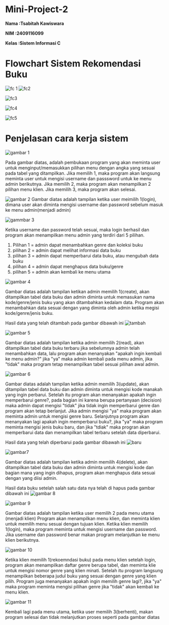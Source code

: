# Mini-Project-2

**Nama   :Tsabitah Kawiswara**

**NIM    :2409116099**

**Kelas  :Sistem Informasi C**


# Flowchart Sistem Rekomendasi Buku
![fc 1](https://github.com/user-attachments/assets/b25b3ab1-174b-4f9f-91fd-8298bb8407a3)
![fc2](https://github.com/user-attachments/assets/9a4eb1c1-cdbc-471e-aa92-1a11b926c06a)

![fc3](https://github.com/user-attachments/assets/ebf3d24e-a7ac-405e-ab1d-7179c1dcc16c)

![fc4](https://github.com/user-attachments/assets/d304878c-492d-4064-964c-28f219cbd39c)

![fc5](https://github.com/user-attachments/assets/108c12ee-ccbb-4cb8-b79d-04fbd6248571)

# Penjelasan cara kerja sistem

![gambar 1](https://github.com/user-attachments/assets/b87c1607-5753-4d78-a113-19584e38c497)

Pada gambar diatas, adalah pembukaan program yang akan meminta user untuk menginput/memasukkan pilihan menu dengan angka yang sesuai pada tabel yang ditampilkan. Jika memilih 1, maka program akan langsung meminta user untuk mengisi username dan passsword untuk ke menu admin berikutnya. Jika memilih 2, maka program akan menampilkan 2 pilihan menu klien. Jika memilih 3, maka program akan selesai.

![gambar 2](https://github.com/user-attachments/assets/f47b3a2e-f2ed-43e7-bcde-d79d00bf3c2b)
Gambar diatas adalah tampilan ketika user meimilih 1(login), dimana user akan diminta mengisi username dan password sebelum masuk ke menu admin(menjadi admin)

![gammbar 3](https://github.com/user-attachments/assets/ddb32901-2190-432a-9717-e6e814fd664f)

Ketika username dan password telah sesuai, maka login berhasil dan program akan menampilkan menu admin yang terdiri dari 5 pilihan. 
1. Pilihan 1 = admin dapat menambahkan genre dan koleksi buku
2. pilihan 2 = admin dapat melihat informasi data buku
3. pilihan 3 = admin dapat memperbarui data buku, atau mengubah data buku
4. pilihan 4 = admin dapat menghapus data buku/genre
5. pilihan 5 = admin akan kembali ke menu utama

![gambar 4](https://github.com/user-attachments/assets/4155557d-d215-43b1-8f42-b1d4f10e1f93)

Gambar diatas adalah tampilan ketikan admin memilih 1(create), akan ditampilkan tabel data buku dan admin diminta untuk memasukan nama kode/genre/jenis buku yang akan ditambahkan kedalam data. Program akan menambahkan data sesuai dengan yang diminta oleh admin ketika megisi kode/genre/jenis buku.

Hasil data yang telah ditambah pada gambar dibawah ini
![tambah](https://github.com/user-attachments/assets/7d490c6c-bc43-4aff-b6d8-b24cba6dfb23)

![gambar 5](https://github.com/user-attachments/assets/32be90bb-6dac-4654-b188-b36df0384b5a)

Gambar diatas adalah tampilan ketika admin memilih 2(read), akan ditampilkan tabel data buku terbaru jika sebelumnya admin telah menambahkan data, lalu program akan menanyakan "apakah ingin kembali ke menu admin?" jika "ya" maka admin kembali pada menu admin, jika "tidak" maka program tetap menampilkan tabel sesuai pilihan awal admin.

![gambar 6](https://github.com/user-attachments/assets/6701a22f-ffc1-4bbb-b3de-ca5862544e95)

Gambar diatas adalah tampilan ketika admin memilih 3(update), akan ditampilan tabel data buku dan admin diminta untuk mengisi kode manakah yang ingin perbarui. Setelah itu program akan menanyakan apakah ingin memperbarui genre?, pada bagian ini karena berupa pertanyaan (decision) maka admin dapat mengisi "tidak" jika tidak ingin memperbarui genre dan program akan tetap berlanjut. Jika admin mengisi "ya" maka program akan meminta admin untuk mengisi genre baru. Selanjutnya program akan menanyakan lagi apakah ingin memperbarui buku?, jika "ya" maka program meminta mengisi jenis buku baru, dan jika "tdiak" maka progran akan memperbarui data dan menampilkan tabel terbaru setelah data diperbarui.

Hasil data yang telah diperbarui pada gambar dibawah ini
![baru](https://github.com/user-attachments/assets/1c9a5890-8df7-44ae-bcc2-6396fdcae7d9)

![gambar7](https://github.com/user-attachments/assets/84fa6900-998c-4f83-8751-8a9fe3a49cea)

Gambar diatas adalah tampilan ketika admin memilih 4(delete), akan ditampilkan tabel data buku dan admin diminta untuk mengisi kode dan bagian mana yang ingin dihapus, program akan menghapus data sesuai dengan yang diisi admin.


Hasil data buku setelah salah satu data nya telah di hapus pada gambar dibawah ini
![gambar 8](https://github.com/user-attachments/assets/9afdb026-4c64-43ed-8552-cee279d47cdf)



![gambar 9](https://github.com/user-attachments/assets/ed2b629a-5e69-40ab-9daa-ee4002331cda)

Gambar diatas adalah tampilan ketika user memilih 2 pada menu utama (menjadi klien)
Program akan menampilkan menu klien, dan meminta klien untuk memilih menu sesuai dengan tujuan klien. Ketika klien memilih 1(login), maka program meminta untuk mengisi username dan password. Jika username dan password benar makan program melanjutkan ke menu klien berikutnya.

![gambar 10](https://github.com/user-attachments/assets/83cc8622-3ecf-4479-9f88-6de94429deb4)

Ketika klien memilih 1(rekoemndasi buku) pada menu klien setelah login, program akan menampilkan daftar genre berupa tabel, dan meminta klie untuk mengisi nomor genre yang klien minati. Setelah itu program langsung menampilkan beberapa judul buku yang sesuai dengan genre yang klien pilih. Program juga menanyakan apakah ingin memilih genre lagi?, jika "ya" maka program meminta mengisi pilihan genre jika "tidak" akan kembali ke menu klien.

![gambar 11](https://github.com/user-attachments/assets/41aed9de-526a-422f-a0cd-4b35654f58d4)

Kembali lagi pada menu utama, ketika user memilih 3(berhenti), makan program selesai dan tidak melanjutkan proses seperti pada gambar diatas 

